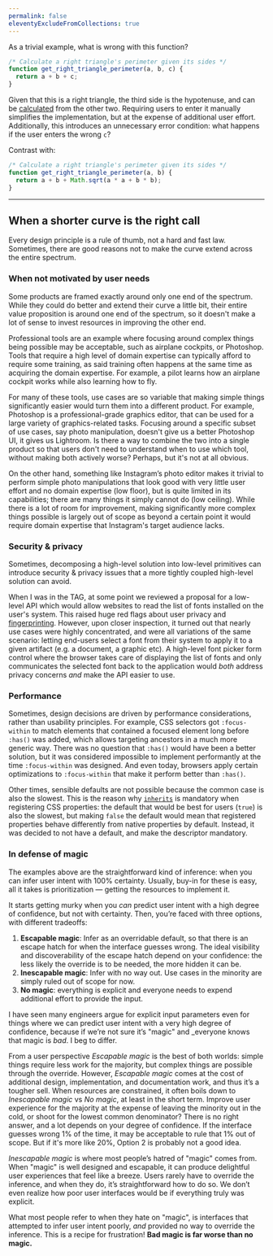 ```yaml
---
permalink: false
eleventyExcludeFromCollections: true
---
```


As a trivial example, what is wrong with this function?

```js
/* Calculate a right triangle's perimeter given its sides */
function get_right_triangle_perimeter(a, b, c) {
  return a + b + c;
}
```

Given that this is a right triangle, the third side is the hypotenuse, and can be [calculated](https://en.wikipedia.org/wiki/Pythagorean_theorem) from the other two.
Requiring users to enter it manually simplifies the implementation, but at the expense of additional user effort.
Additionally, this introduces an unnecessary error condition: what happens if the user enters the wrong `c`?

Contrast with:

```js
/* Calculate a right triangle's perimeter given its sides */
function get_right_triangle_perimeter(a, b) {
  return a + b + Math.sqrt(a * a + b * b);
}
```

----

## When a shorter curve is the right call

Every design principle is a rule of thumb, not a hard and fast law.
Sometimes, there are good reasons not to make the curve extend across the entire spectrum.

### When not motivated by user needs

<figure class="outlined float">
  <object data="images/curve-photoshop.svg"></object>
</figure>

Some products are framed exactly around only one end of the spectrum.
While they could do better and extend their curve a little bit, their entire value proposition is around one end of the spectrum,
so it doesn't make a lot of sense to invest resources in improving the other end.

Professional tools are an example where focusing around complex things being possible may be acceptable, such as airplane cockpits, or Photoshop.
Tools that require a high level of domain expertise can typically afford to require some training,
as said training often happens at the same time as acquiring the domain expertise.
For example, a pilot learns how an airplane cockpit works while also learning how to fly.

For many of these tools, use cases are so variable that making simple things significantly easier would turn them into a different product.
For example, Photoshop is a professional-grade graphics editor, that can be used for a large variety of graphics-related tasks.
Focusing around a specific subset of use cases, say photo manipulation, doesn't give us a better Photoshop UI, it gives us Lightroom.
Is there a way to combine the two into a single product so that users don't need to understand when to use which tool, without making both actively worse?
Perhaps, but it's not at all obvious.

On the other hand, something like Instagram’s photo editor makes it trivial to perform simple photo manipulations that look good with very little user effort and no domain expertise (low floor),
but is quite limited in its capabilities; there are many things it simply cannot do (low ceiling).
While there is a lot of room for improvement, making significantly more complex things possible is largely out of scope as beyond a certain point it would require domain expertise that Instagram's target audience lacks.





### Security & privacy

Sometimes, decomposing a high-level solution into low-level primitives can introduce security & privacy issues that a more tightly coupled high-level solution can avoid.

When I was in the TAG, at some point we reviewed a proposal for a low-level API which would allow websites to read the list of fonts installed on the user's system.
This raised huge red flags about user privacy and [fingerprinting](https://en.wikipedia.org/wiki/Device_fingerprint).
However, upon closer inspection, it turned out that nearly use cases were highly concentrated,
and were all variations of the same scenario:
letting end-users select a font from their system to apply it to a given artifact (e.g. a document, a graphic etc).
A high-level font picker form control where the browser takes care of displaying the list of fonts and only communicates the selected font back to the application would _both_ address privacy concerns _and_ make the API easier to use.

### Performance

Sometimes, design decisions are driven by performance considerations, rather than usability principles.
For example, CSS selectors got `:focus-within` to match elements that contained a focused element long before `:has()` was added, which allows targeting ancestors in a much more generic way.
There was no question that `:has()` would have been a better solution, but it was considered impossible to implement performantly at the time `:focus-within` was designed.
And even today, browsers apply certain optimizations to `:focus-within` that make it perform better than `:has()`.

Other times, sensible defaults are not possible because the common case is also the slowest.
This is the reason why [`inherits`](https://developer.mozilla.org/en-US/docs/Web/CSS/@property/inherits) is mandatory when registering CSS properties:
the default that would be best for users (`true`) is also the slowest, but making `false` the default would mean that registered properties behave differently from native properties by default.
Instead, it was decided to not have a default, and make the descriptor mandatory.

### In defense of magic

The examples above are the straightforward kind of inference: when you can infer user intent with 100% certainty.
Usually, buy-in for these is easy, all it takes is prioritization — getting the resources to implement it.

It starts getting murky when you _can_ predict user intent with a high degree of confidence, but not with certainty.
Then, you’re faced with three options, with different tradeoffs:
1. **Escapable magic**: Infer as an overridable default, so that there is an escape hatch for when the interface guesses wrong. The ideal visibility and discoverability of the escape hatch depend on your confidence: the less likely the override is to be needed, the more hidden it can be.
1. **Inescapable magic**: Infer with no way out. Use cases in the minority are simply ruled out of scope for now.
2. **No magic**: everything is explicit and everyone needs to expend additional effort to provide the input.

I have seen many engineers argue for explicit input parameters even for things where we can predict user intent with a very high degree of confidence,
because if we’re not sure it’s "magic" and _everyone knows that magic is _bad_.
I beg to differ.

From a user perspective _Escapable magic_ is the best of both worlds: simple things require less work for the majority, but complex things are possible through the override.
However, _Escapable magic_ comes at the cost of additional design, implementation, and documentation work, and thus it’s a tougher sell.
When resources are constrained, it often boils down to _Inescapable magic_ vs _No magic_, at least in the short term.
Improve user experience for the majority at the expense of leaving the minority out in the cold, or shoot for the lowest common denominator?
There is no right answer, and a lot depends on your degree of confidence.
If the interface guesses wrong 1% of the time, it may be acceptable to rule that 1% out of scope.
But if it's more like 20%, Option 2 is probably not a good idea.



_Inescapable magic_ is where most people’s hatred of "magic" comes from.
When "magic" is well designed and escapable, it can produce delightful user experiences that feel like a breeze.
Users rarely have to override the inference, and when they do, it’s straightforward how to do so.
We don’t even realize how poor user interfaces would be if everything truly was explicit.

What most people refer to when they hate on "magic", is interfaces that attempted to infer user intent poorly, *and* provided no way to override the inference.
This is a recipe for frustration!
**Bad magic is far worse than no magic.**

